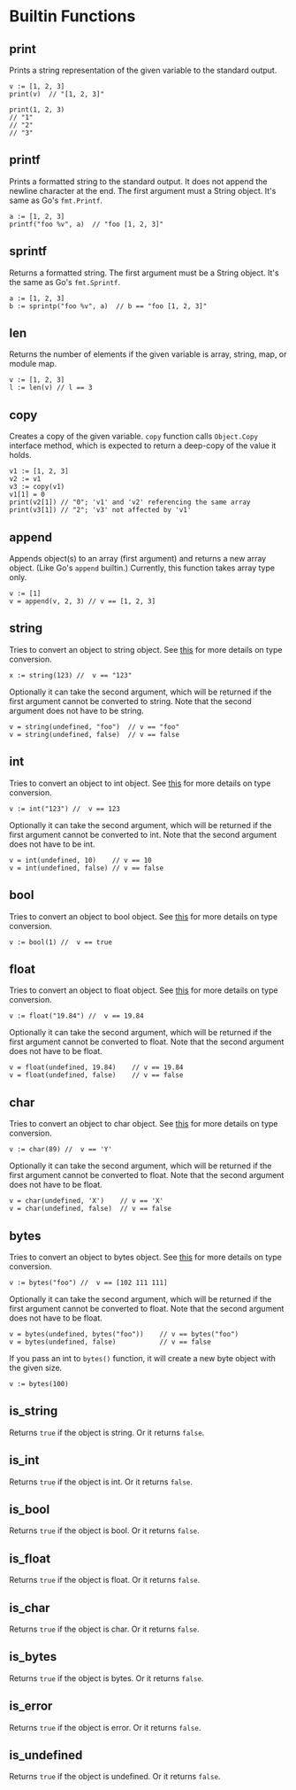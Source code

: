 # Builtin Functions

## print

Prints a string representation of the given variable to the standard output.

```golang
v := [1, 2, 3]
print(v)  // "[1, 2, 3]"

print(1, 2, 3)
// "1"
// "2"
// "3"
```

## printf

Prints a formatted string to the standard output. It does not append the newline character at the end. The first argument must a String object. It's same as Go's `fmt.Printf`.

```golang
a := [1, 2, 3]
printf("foo %v", a)  // "foo [1, 2, 3]"
```

## sprintf

Returns a formatted string. The first argument must be a String object. It's the same as Go's `fmt.Sprintf`.

```golang
a := [1, 2, 3]
b := sprintp("foo %v", a)  // b == "foo [1, 2, 3]" 
```

## len

Returns the number of elements if the given variable is array, string, map, or module map.

```golang
v := [1, 2, 3]
l := len(v) // l == 3
```

## copy

Creates a copy of the given variable. `copy` function calls `Object.Copy` interface method, which is expected to return a deep-copy of the value it holds.

```golang
v1 := [1, 2, 3]
v2 := v1
v3 := copy(v1)
v1[1] = 0
print(v2[1]) // "0"; 'v1' and 'v2' referencing the same array
print(v3[1]) // "2"; 'v3' not affected by 'v1'
```

## append

Appends object(s) to an array (first argument) and returns a new array object. (Like Go's `append` builtin.) Currently, this function takes array type only.

```golang
v := [1]
v = append(v, 2, 3) // v == [1, 2, 3]
```

## string

Tries to convert an object to string object. See [this](https://github.com/d5/tengo/wiki/Variable-Types) for more details on type conversion.

```golang
x := string(123) //  v == "123"
```

Optionally it can take the second argument, which will be returned if the first argument cannot be converted to string. Note that the second argument does not have to be string.

```golang
v = string(undefined, "foo")  // v == "foo"
v = string(undefined, false)  // v == false 
```

## int

Tries to convert an object to int object. See [this](https://github.com/d5/tengo/blob/master/docs/runtime-types.md) for more details on type conversion.

```golang
v := int("123") //  v == 123
```

Optionally it can take the second argument, which will be returned if the first argument cannot be converted to int. Note that the second argument does not have to be int.

```golang
v = int(undefined, 10)    // v == 10
v = int(undefined, false) // v == false 
```

## bool

Tries to convert an object to bool object. See [this](https://github.com/d5/tengo/blob/master/docs/runtime-types.md) for more details on type conversion.

```golang
v := bool(1) //  v == true
```

## float

Tries to convert an object to float object. See [this](https://github.com/d5/tengo/blob/master/docs/runtime-types.md) for more details on type conversion.

```golang
v := float("19.84") //  v == 19.84
```

Optionally it can take the second argument, which will be returned if the first argument cannot be converted to float. Note that the second argument does not have to be float.

```golang
v = float(undefined, 19.84)    // v == 19.84
v = float(undefined, false)    // v == false 
```

## char

Tries to convert an object to char object. See [this](https://github.com/d5/tengo/blob/master/docs/runtime-types.md) for more details on type conversion.

```golang
v := char(89) //  v == 'Y'
```

Optionally it can take the second argument, which will be returned if the first argument cannot be converted to float. Note that the second argument does not have to be float.

```golang
v = char(undefined, 'X')    // v == 'X'
v = char(undefined, false)  // v == false 
```

## bytes

Tries to convert an object to bytes object. See [this](https://github.com/d5/tengo/blob/master/docs/runtime-types.md) for more details on type conversion.

```golang
v := bytes("foo") //  v == [102 111 111]
```

Optionally it can take the second argument, which will be returned if the first argument cannot be converted to float. Note that the second argument does not have to be float.

```golang
v = bytes(undefined, bytes("foo"))    // v == bytes("foo")
v = bytes(undefined, false)           // v == false 
```

If you pass an int to `bytes()` function, it will create a new byte object with the given size.

```golang
v := bytes(100)
```

## is_string

Returns `true` if the object is string. Or it returns `false`.

## is_int

Returns `true` if the object is int. Or it returns `false`.

## is_bool

Returns `true` if the object is bool. Or it returns `false`.

## is_float

Returns `true` if the object is float. Or it returns `false`.

## is_char

Returns `true` if the object is char. Or it returns `false`.

## is_bytes

Returns `true` if the object is bytes. Or it returns `false`.

## is_error

Returns `true` if the object is error. Or it returns `false`.

## is_undefined

Returns `true` if the object is undefined. Or it returns `false`.